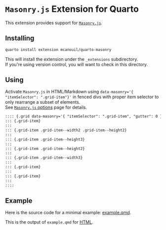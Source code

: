 # `Masonry.js` Extension for Quarto

This extension provides support for [`Masonry.js`](https://masonry.desandro.com/).

## Installing

```sh
quarto install extension mcanouil/quarto-masonry
```

This will install the extension under the `_extensions` subdirectory.  
If you're using version control, you will want to check in this directory.

## Using

Activate `Masonry.js` in HTML/Markdown using `data-masonry='{ "itemSelector": ".grid-item"}'` in fenced divs with proper item selector to only rearrange a subset of elements.  
See [`Masonry.js` options](https://masonry.desandro.com/options.html) page for details.

```markdown
:::: {.grid data-masonry='{ "itemSelector": ".grid-item", "gutter": 0 }'}
::: {.grid-item}
:::
::: {.grid-item .grid-item--width2 .grid-item--height2}
:::
::: {.grid-item .grid-item--height3}
:::
::: {.grid-item .grid-item--height2}
:::
::: {.grid-item .grid-item--width3}
:::
::: {.grid-item}
:::
::: {.grid-item}
:::
::::
```

## Example

Here is the source code for a minimal example: [example.qmd](example.qmd).

This is the output of `example.qmd` for [HTML](https://m.canouil.fr/quarto-masonry/).

